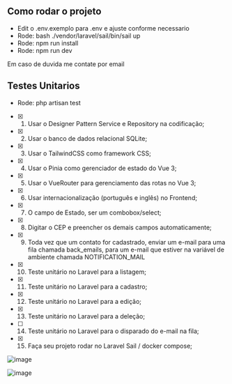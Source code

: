 ## Como rodar o projeto

-   Edit o .env.exemplo para .env e ajuste conforme necessario
-   Rode: bash ./vendor/laravel/sail/bin/sail up
-   Rode: npm run install
-   Rode: npm run dev

Em caso de duvida me contate por email

## Testes Unitarios

-   Rode: php artisan test


- [x] 1. Usar o Designer Pattern Service e Repository na codificação;
- [x] 2. Usar o banco de dados relacional SQLite;
- [x] 3. Usar o TailwindCSS como framework CSS;
- [x] 4. Usar o Pinia como gerenciador de estado do Vue 3;
- [x] 5. Usar o VueRouter para gerenciamento das rotas no Vue 3;
- [x] 6. Usar internacionalização (português e inglês) no Frontend;
- [x] 7. O campo de Estado, ser um combobox/select;
- [x] 8. Digitar o CEP e preencher os demais campos automaticamente;
- [x] 9. Toda vez que um contato for cadastrado, enviar um e-mail para uma fila chamada
back_emails, para um e-mail que estiver na variável de ambiente chamada
NOTIFICATION_MAIL
- [x] 10. Teste unitário no Laravel para a listagem;
- [x] 11. Teste unitário no Laravel para a cadastro;
- [x] 12. Teste unitário no Laravel para a edição;
- [x] 13. Teste unitário no Laravel para a deleção;
- [ ] 14. Teste unitário no Laravel para o disparado do e-mail na fila;
- [x] 15. Faça seu projeto rodar no Laravel Sail / docker compose;

![image](https://github.com/felipecastagnarodecarvalho/ShipSmart-Teste/assets/29080604/cadf672f-8412-43dd-ada1-bd29d66cc66f)

![image](https://github.com/felipecastagnarodecarvalho/ShipSmart-Teste/assets/29080604/c84e914a-9e80-4648-9934-511a831b4465)
